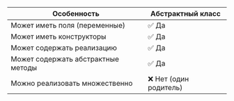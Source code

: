 | Особенность                        | Абстрактный класс     |
| ---------------------------------- | --------------------- |
| Может иметь поля (переменные)      | ✅ Да                  |
| Может иметь конструкторы           | ✅ Да                  |
| Может содержать реализацию         | ✅ Да                  |
| Может содержать абстрактные методы | ✅ Да                  |
| Можно реализовать множественно     | ❌ Нет (один родитель) |